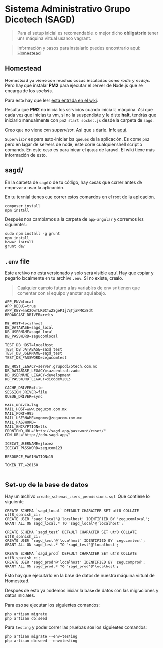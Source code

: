 Sistema Administrativo Grupo Dicotech (SAGD)
===========

> Para el setup inicial es recomendable, o mejor dicho __obligatorio__ tener una máquina virtual usando vagrant.

> Información y pasos para instalarlo puedes encontrarlo aquí: [Homestead](http://laravel.com/docs/5.1/homestead)

## Homestead

Homestead ya viene con muchas cosas instaladas como _redis_ y _nodejs_. Pero hay que instalar **PM2** para ejecutar el server de Node.js que se encarga de los _sockets_.

Para esto hay que leer [esta entrada en el wiki](https://bitbucket.org/zegucomcomputo/sagd/wiki/Preparaci%C3%B3n%20e%20instalaci%C3%B3n%20de%20server%20Node.js%20y%20Redis).

Resulta que **PM2** no inicia los servicios cuando inicia la máquina. Así que cada vez que inicias tu vm, si no la suspendiste y le diste **halt**, tendrás que iniciarlo manualmente con `pm2 start socket.js` desde la carpeta de `sagd`.

Creo que no viene con _supervisor_. Asi que a darle. Info [aquí](https://bitbucket.org/zegucomcomputo/sagd/wiki/Instalando%20Supervisor%20para%20persisitir%20el%20queue%3Aworker%20de%20Laravel).

`Supervisor` es para auto-iniciar los `queues` de la aplicación. Es como `pm2` pero en lugar de servers de node, este corre cualquier shell script o comando. En este caso es para inicar el `queue` de laravel. El wiki tiene más información de esto.

## sagd/

En la carpeta de `sagd` o de tu código, hay cosas que correr antes de empezar a usar la aplicación.

En tu termial tienes que correr estos comandos en el root de la aplicación.

```
composer install
npm install
```

Después nos cambiamos a la carpeta de `app-angular` y corremos los siguientes:

```
sudo npm install -g grunt
npm install
bower install
grunt dev
```



## `.env` file

Este archivo no esta versionado y solo será visible aquí. Hay que copiar y pegarlo localmente en tu archivo `.env`. Si no existe, crealo.

> Cualquier cambio futuro a las variables de env se tienen que comentar con el equipo y anotar aqui abajo.

```
APP_ENV=local
APP_DEBUG=true
APP_KEY=anK2OwTLR0C4w2SgePIj7qTjaPMKx8dt
BROADCAST_DRIVER=redis

DB_HOST=localhost
DB_DATABASE=sagd_local
DB_USERNAME=sagd_local
DB_PASSWORD=zegucomlocal

TEST_DB_HOST=localhost
TEST_DB_DATABASE=sagd_test
TEST_DB_USERNAME=sagd_test
TEST_DB_PASSWORD=zegucomtest

DB_HOST_LEGACY=server.grupodicotech.com.mx
DB_DATABASE_LEGACY=sazcentralizado
DB_USERNAME_LEGACY=development
DB_PASSWORD_LEGACY=dicodev2015

CACHE_DRIVER=file
SESSION_DRIVER=file
QUEUE_DRIVER=sync

MAIL_DRIVER=log
MAIL_HOST=www.zegucom.com.mx
MAIL_PORT=995
MAIL_USERNAME=mgomez@zegucom.com.mx
MAIL_PASSWORD=
MAIL_ENCRYPTION=tls
FRONTEND_URL="http://sagd.app/password/reset/"
CDN_URL="http://cdn.sagd.app/"

ICECAT_USERNAME=jlopez
ICECAT_PASSWORD=zegucom123

RESOURCE_PAGINATION=15

TOKEN_TTL=20160


```

## Set-up de la base de datos

Hay un archivo `create_schemas_users_permissions.sql`. Que contiene lo siguiente:

```
CREATE SCHEMA `sagd_local` DEFAULT CHARACTER SET utf8 COLLATE utf8_spanish_ci;
CREATE USER 'sagd_local'@'localhost' IDENTIFIED BY 'zegucomlocal';
GRANT ALL ON sagd_local.* TO 'sagd_local'@'localhost';

CREATE SCHEMA `sagd_test` DEFAULT CHARACTER SET utf8 COLLATE utf8_spanish_ci;
CREATE USER 'sagd_test'@'localhost' IDENTIFIED BY 'zegucomtest';
GRANT ALL ON sagd_test.* TO 'sagd_test'@'localhost';

CREATE SCHEMA `sagd_prod` DEFAULT CHARACTER SET utf8 COLLATE utf8_spanish_ci;
CREATE USER 'sagd_prod'@'localhost' IDENTIFIED BY 'zegucomprod';
GRANT ALL ON sagd_prod.* TO 'sagd_prod'@'localhost';

```

Esto hay que ejecutarlo en la base de datos de nuestra máquina virtual de Homestead.

Después de esto ya podemos iniciar la base de datos con las migraciones y datos iniciales.

Para eso se ejecutan los siguientes comandos: 

```
php artisan migrate
php artisan db:seed
```

Para `testing` y poder correr las pruebas son los siguientes comandos:

```
php artisan migrate --env=testing
php artisan db:seed --env=testing
```